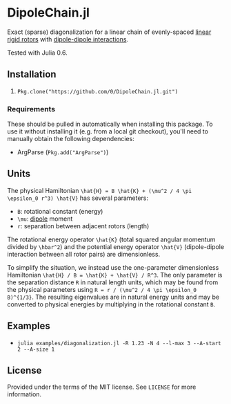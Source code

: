 # DipoleChain.jl

Exact (sparse) diagonalization for a linear chain of evenly-spaced [linear rigid rotors](https://en.wikipedia.org/wiki/Rigid_rotor#Quantum_mechanical_linear_rigid_rotor) with [dipole-dipole interactions](https://en.wikipedia.org/wiki/Intermolecular_force#Dipole-dipole_interactions).

Tested with Julia 0.6.


## Installation

1. `Pkg.clone("https://github.com/0/DipoleChain.jl.git")`


### Requirements

These should be pulled in automatically when installing this package.
To use it without installing it (e.g. from a local git checkout), you'll need to manually obtain the following dependencies:

* ArgParse (`Pkg.add("ArgParse")`)


## Units

The physical Hamiltonian `\hat{H} = B \hat{K} + (\mu^2 / 4 \pi \epsilon_0 r^3) \hat{V}` has several parameters:

* `B`: rotational constant (energy)
* `\mu`: [dipole](https://en.wikipedia.org/wiki/Dipole) moment
* `r`: separation between adjacent rotors (length)

The rotational energy operator `\hat{K}` (total squared angular momentum divided by `\hbar^2`) and the potential energy operator `\hat{V}` (dipole-dipole interaction between all rotor pairs) are dimensionless.

To simplify the situation, we instead use the one-parameter dimensionless Hamiltonian `\hat{H} / B = \hat{K} + \hat{V} / R^3`.
The only parameter is the separation distance `R` in natural length units, which may be found from the physical parameters using `R = r / (\mu^2 / 4 \pi \epsilon_0 B)^{1/3}`.
The resulting eigenvalues are in natural energy units and may be converted to physical energies by multiplying in the rotational constant `B`.


## Examples

* `julia examples/diagonalization.jl -R 1.23 -N 4 --l-max 3 --A-start 2 --A-size 1`


## License

Provided under the terms of the MIT license.
See `LICENSE` for more information.
